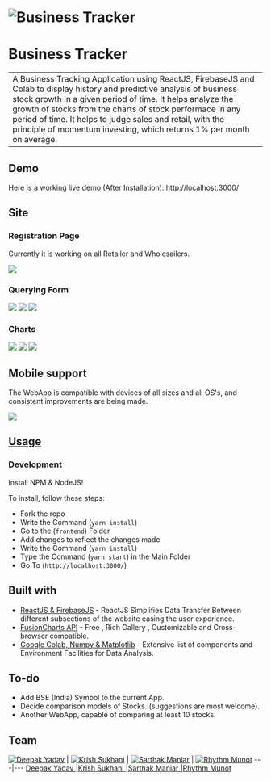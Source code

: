 # ![Business Tracker](https://github.com/vieee/spit_hackathon/blob/master/frontend/public/front.png)
# Business Tracker
<table>
<tr>
<td>
  A Business Tracking Application using ReactJS, FirebaseJS and Colab to display history and predictive analysis of business stock growth in a given period of time. It helps analyze the growth of stocks from the  charts of stock performace in any period of time. It helps to judge sales and retail, with the principle of momentum investing, which returns 1% per month on average.
</td>
</tr>
</table>


## Demo
Here is a working live demo (After Installation):  http://localhost:3000/


## Site

### Registration Page
Currently it is working on all Retailer and Wholesailers.

![](https://github.com/vieee/spit_hackathon/blob/master/frontend/public/register.png)

### Querying Form
![](https://github.com/vieee/spit_hackathon/blob/master/frontend/public/retailer.png)
![](https://github.com/vieee/spit_hackathon/blob/master/frontend/public/add_sales.png)
![](https://github.com/vieee/spit_hackathon/blob/master/frontend/public/add_buy.png)

### Charts
![](https://github.com/vieee/spit_hackathon/blob/master/frontend/public/diag_1.png)
![](https://github.com/vieee/spit_hackathon/blob/master/frontend/public/diag_2.png)
![](https://github.com/vieee/spit_hackathon/blob/master/frontend/public/diag_3.png)

## Mobile support
The WebApp is compatible with devices of all sizes and all OS's, and consistent improvements are being made.

![](https://iharsh234.github.io/WebApp/images/demo/mobile.png)




## [Usage](https://iharsh234.github.io/WebApp/) 

### Development
Install NPM & NodeJS!

To install, follow these steps:

- Fork the repo
- Write the Command (`yarn install`)
- Go to the (`frontend`) Folder
- Add changes to reflect the changes made
- Write the Command (`yarn install`)
- Type the Command (`yarn start`) in the Main Folder 
- Go To (`http://localhost:3000/`)


## Built with 

- [ReactJS & FirebaseJS](http://www.w3schools.com/jquery/jquery_ref_ajax.asp) - ReactJS Simplifies Data Transfer Between different subsections of the website easing the user experience.
- [FusionCharts API](https://developers.google.com/chart/interactive/docs/quick_start) - Free , Rich Gallery , Customizable and Cross-browser compatible.
- [Google Colab, Numpy & Matplotlib](http://getbootstrap.com/) - Extensive list of components and Environment Facilities for Data Analysis.


## To-do
- Add BSE (India) Symbol to the current App.
- Decide comparison models of Stocks. (suggestions are most welcome).
- Another WebApp, capable of comparing at least 10 stocks.

## Team

[![Deepak Yadav](https://ui-avatars.com/api/?name=Deepak+Yadav)](https://github.com/vieee)  | [![Krish Sukhani](https://ui-avatars.com/api/?name=Krish+Sukhani)](https://github.com/KrishSukhani23/) | [![Sarthak Maniar](https://ui-avatars.com/api/?name=Sarthak+Maniar)](https://github.com/sarthakmaniar27) | [![Rhythm Munot](https://ui-avatars.com/api/?name=Rhythm+Munot)](https://github.com/rhythm-munot)
            ---|---
[Deepak Yadav ](https://github.com/vieee) |[Krish Sukhani ](https://github.com/KrishSukhani23) |[Sarthak Maniar ](https://github.com/sarthakmaniar27) |[Rhythm Munot](https://github.com/rhythm-munot)
